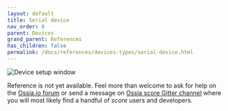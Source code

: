 ```yaml
---
layout: default
title: Serial device
nav_order: 8
parent: Devices
grand_parent: References
has_children: false
permalink: /docs/references/devices-types/serial-device.html
---
```


![Device setup window](/score-docs/assets/images/references/devices-types/serial-device.png "score device setup")

Reference is not yet available. Feel more than welcome to ask for help on the [Ossia.io forum](https://forum.ossia.io) or send a message on [Ossia score Gitter channel](https://gitter.im/OSSIA/score) where you will most likely find a handful of *score* users and developers.